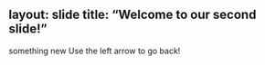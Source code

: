 layout: slide
title: “Welcome to our second slide!”
---
something new
Use the left arrow to go back!
